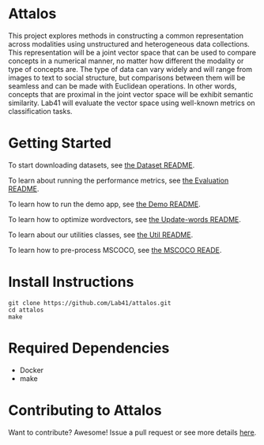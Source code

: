 # Attalos

This project explores methods in constructing a common representation across modalities using unstructured and heterogeneous data collections. This representation will be a joint vector space that can be used to compare concepts in a numerical manner, no matter how different the modality or type of concepts are. The type of data can vary widely and will range from images to text to social structure, but comparisons between them will be seamless and can be made with Euclidean operations. In other words, concepts that are proximal in the joint vector space will be exhibit semantic similarity. Lab41 will evaluate the vector space using well-known metrics on classification tasks.

# Getting Started

To start downloading datasets, see [the Dataset README](attalos/dataset/README.md).

To learn about running the performance metrics, see [the Evaluation README](attalos/attalos/dataset/README.md).

To learn how to run the demo app, see [the Demo README](attalos/imgtxt_algorithms/demo_app/README.md).

To learn how to optimize wordvectors, see [the Update-words README](attalos/imgtxt_algorithms/updatewords/README.md).

To learn about our utilities classes, see [the Util README](attalos/imgtxt_algorithms/util/README.md).

To learn how to pre-process MSCOCO, see [the MSCOCO READE](attalos/preprocessing/README.md).


# Install Instructions

```
git clone https://github.com/Lab41/attalos.git
cd attalos
make
```

# Required Dependencies

- Docker
- make

# Contributing to Attalos

Want to contribute?  Awesome!  Issue a pull request or see more details [here](https://github.com/Lab41/attalos/blob/master/CONTRIBUTING.md).
